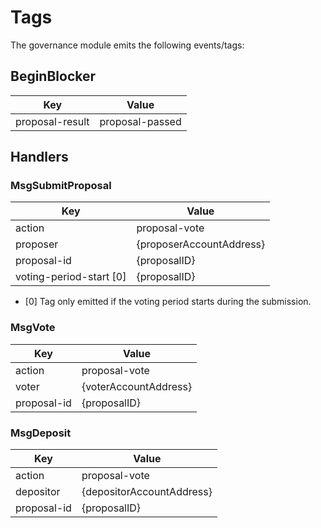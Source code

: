 # Tags

The governance module emits the following events/tags:

## BeginBlocker

| Key             | Value                                              |
|-----------------|----------------------------------------------------|
| proposal-result | proposal-passed|proposal-rejected|proposal-dropped |

## Handlers

### MsgSubmitProposal

| Key                     | Value                    |
|-------------------------|--------------------------|
| action                  | proposal-vote            |
| proposer                | {proposerAccountAddress} |
| proposal-id             | {proposalID}             |
| voting-period-start [0] | {proposalID}             |

* [0] Tag only emitted if the voting period starts during the submission.

### MsgVote

| Key         | Value                 |
|-------------|-----------------------|
| action      | proposal-vote         |
| voter       | {voterAccountAddress} |
| proposal-id | {proposalID}          |

### MsgDeposit

| Key         | Value                     |
|-------------|---------------------------|
| action      | proposal-vote             |
| depositor   | {depositorAccountAddress} |
| proposal-id | {proposalID}              |
